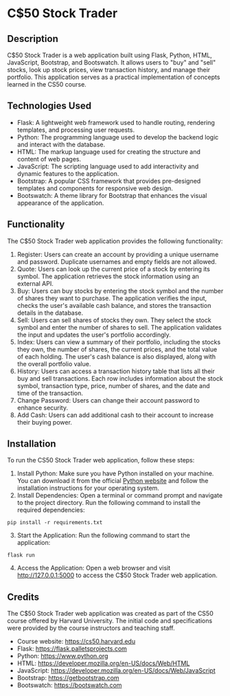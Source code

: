 # C$50 Stock Trader

## Description
C$50 Stock Trader is a web application built using Flask, Python, HTML, JavaScript, Bootstrap, and Bootswatch. It allows users to "buy" and "sell" stocks, look up stock prices, view transaction history, and manage their portfolio. This application serves as a practical implementation of concepts learned in the CS50 course.

## Technologies Used
- Flask: A lightweight web framework used to handle routing, rendering templates, and processing user requests.
- Python: The programming language used to develop the backend logic and interact with the database.
- HTML: The markup language used for creating the structure and content of web pages.
- JavaScript: The scripting language used to add interactivity and dynamic features to the application.
- Bootstrap: A popular CSS framework that provides pre-designed templates and components for responsive web design.
- Bootswatch: A theme library for Bootstrap that enhances the visual appearance of the application.

## Functionality
The C$50 Stock Trader web application provides the following functionality:

1. Register: Users can create an account by providing a unique username and password. Duplicate usernames and empty fields are not allowed.
2. Quote: Users can look up the current price of a stock by entering its symbol. The application retrieves the stock information using an external API.
3. Buy: Users can buy stocks by entering the stock symbol and the number of shares they want to purchase. The application verifies the input, checks the user's available cash balance, and stores the transaction details in the database.
4. Sell: Users can sell shares of stocks they own. They select the stock symbol and enter the number of shares to sell. The application validates the input and updates the user's portfolio accordingly.
5. Index: Users can view a summary of their portfolio, including the stocks they own, the number of shares, the current prices, and the total value of each holding. The user's cash balance is also displayed, along with the overall portfolio value.
6. History: Users can access a transaction history table that lists all their buy and sell transactions. Each row includes information about the stock symbol, transaction type, price, number of shares, and the date and time of the transaction.
7. Change Password: Users can change their account password to enhance security.
8. Add Cash: Users can add additional cash to their account to increase their buying power.

## Installation
To run the CS50 Stock Trader web application, follow these steps:

1. Install Python: Make sure you have Python installed on your machine. You can download it from the official [Python website](https://www.python.org) and follow the installation instructions for your operating system.
2. Install Dependencies: Open a terminal or command prompt and navigate to the project directory. Run the following command to install the required dependencies:

```pip install -r requirements.txt```

3. Start the Application: Run the following command to start the application:

```flask run```

4. Access the Application: Open a web browser and visit http://127.0.0.1:5000 to access the C$50 Stock Trader web application.

## Credits
The C$50 Stock Trader web application was created as part of the CS50 course offered by Harvard University. The initial code and specifications were provided by the course instructors and teaching staff.

- Course website: https://cs50.harvard.edu
- Flask: https://flask.palletsprojects.com
- Python: https://www.python.org
- HTML: https://developer.mozilla.org/en-US/docs/Web/HTML
- JavaScript: https://developer.mozilla.org/en-US/docs/Web/JavaScript
- Bootstrap: https://getbootstrap.com
- Bootswatch: https://bootswatch.com
